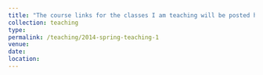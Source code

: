 ```yaml
---
title: "The course links for the classes I am teaching will be posted here."
collection: teaching
type: 
permalink: /teaching/2014-spring-teaching-1
venue: 
date: 
location: 
---
```




